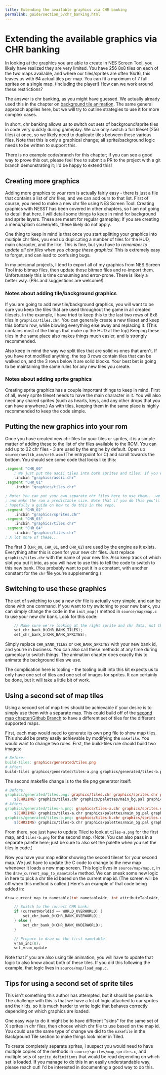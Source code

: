 ```yaml
---
title: Extending the available graphics via CHR banking
permalink: guide/section_5/chr_banking.html
---
```

# Extending the available graphics via CHR banking

In looking at the graphics you are able to create in NES Screen Tool, you likely have realized they are very
limited. You have 256 8x8 tiles on each of the two maps available, and where our tiles/sprites are often 
16x16, this leaves us with 64 actual tiles per map. You can fit a maximum of 7 full sprites on a single 
map. (Including the player!) How can we work around these restrictions?

The answer is chr banking, as you might have guessed. We actually already used this in the chapter on
[background tile animation](../section_4/animated_tiles.html). The same general approach applies here, but
we will try to outline strategies to use it for more complex cases. 

In short, chr banking allows us to switch out sets of background/sprite tiles in code very quickly during
gameplay. We can only switch a full tileset (256 tiles) at once, so we likely need to duplicate tiles between
these various files. Note that this is only a graphical change; all sprite/background logic needs to be
written to support this.

There is no example code/branch for this chapter; if you can see a good way to prove this out, please feel
free to submit a PR to the project with a git branch demonstrating it; I'd be happy to extend this!

## Creating more graphics 

Adding more graphics to your rom is actually fairly easy - there is just a file that contains a list of
chr files, and we can add ours to that list. First of course, you need to make a new chr file using NES
Screen Tool. Creating graphics with NESST has been covered in other chapters, so I am not going to detail 
that here. I will detail some things to keep in mind for background and sprite layers. These are meant for 
regular gameplay; if you are creating a menu/splash screen/etc, these likely do not apply.

One thing to keep in mind is that once you start splitting your graphics into multiple chr files, you end
up duplicating a number of tiles for the HUD, main character, and the like. This is fine, but you have to
_remember to update all chr files when you change these graphics_! This is extremely easy to forget, and can
lead to confusing bugs. 

In my personal projects, I tend to export all of my graphics from NES Screen Tool into bitmap files, then
update those bitmap files and re-import them. Unfortunately this is time consuming and error-prone. There
is likely a better way. (PRs and suggestions are welcome!)

### Notes about adding tile/background graphics

If you are going to add new tile/background graphics, you will want to be sure you keep the tiles that are
used throughout the game in all created tilesets. In the example, I have tried to keep this to the last two 
rows of 8x8 tiles in `graphics/tiles.chr`. You can generally create a new tileset and keep this bottom row,
while blowing everything else away and replacing it. (This contains most of the things that make up the HUD
at the top) Keeping these tiles in the same place also makes things much easier, and is strongly recommended.

Also keep in mind the way we split tiles that are solid vs ones that aren't. If you have not modified anything,
the top 3 rows contain tiles that can be walked on, and the 3 rows below it are solid blocks. Your best bet
is going to be maintaining the same rules for any new tiles you create.

### Notes about adding sprite graphics

Creating sprite graphics has a couple important things to keep in mind. First of all, every sprite tileset
needs to have the main character in it. You will also need any shared sprites (such as hearts, keys, and
any other drops that you can have anywhere.) As with tiles, keeping them in the same place is highly
recommended to keep the code simple. 

## Putting the new graphics into your rom

Once you have created new chr files for your tiles or sprites, it is a simple matter of adding these to the
list of chr files available to the ROM. You can add up to 32 chr files - 3 are used by the engine by default.
Open up `source/neslib_asm/crt0.asm` (The entrypoint for C) and scroll towards the bottom. You should see some
code that looks like this: 

```asm
.segment "CHR_00"
    ; We just put the ascii tiles into both sprites and tiles. If you want to get more clever you could do something else.
	.incbin "graphics/ascii.chr"
.segment "CHR_01"
	.incbin "graphics/tiles.chr"

; Note: You can put your own separate chr files here to use them... we only use 3 in the demo. This is to avoid warnings,
; and make the rom a predictable size. Note that if you do this you'll have to tweak the engine to support it! There's
; hopefully a guide on how to do this in the repo.
.segment "CHR_02"
	.incbin "graphics/sprites.chr"
.segment "CHR_03"
	.incbin "graphics/tiles.chr"
.segment "CHR_04"
	.incbin "graphics/tiles.chr"
; A lot more of these...
```

The first 3 (`CHR_00`, `CHR_01`, and `CHR_02`) are used by the engine as it exists. Everything after this is open 
for your new chr files. Just replace `graphics/tiles.chr` with the name of your new file. Also keep track of which
slot you put it into, as you will have to use this to tell the code to switch to this new bank. (You probably want
to put it in a constant, with another constant for the `chr` file you're supplementing.)

## Switching to use these graphics

The act of switching to use a new chr file is actually very simple, and can be done with one command. If you want 
to try switching to your new bank, you can simply change the code in the `init_map()` method in `source/map/map.c`
to use your new chr bank. Look for this code: 

```c
    // Make sure we're looking at the right sprite and chr data, not the ones for the menu.
    set_chr_bank_0(CHR_BANK_TILES);
    set_chr_bank_1(CHR_BANK_SPRITES);
```

Simply replace `CHR_BANK_TILES` or `CHR_BANK_SPRITES` with your new bank id, and you're in business. You can also
call these methods at any time during gameplay to switch things. The animation chapter does exactly this to animate
the background tiles we use.

The complication here is tooling - the tooling built into this kit expects us to only have one set of tiles and one
set of images for sprites. It can certainly be done, but it will take a little bit of work.

## Using a second set of map tiles

Using a second set of map tiles should be achievable if your desire is to simply use them with a separate map. This
could build off of the [second map chapter/Github Branch](../section_3/adding_a_second_map.html) to have a different
set of tiles for the different supported maps. 

First, each map would need to generate its own png file to show map tiles. This should be pretty easily achievable
by modifying the `makefile`. You would want to change two rules. First, the build-tiles rule should build two images:

```makefile
# Before: 
build-tiles: graphics/generated/tiles.png
# After:
build-tiles graphics/generated/tiles-a.png graphics/generated/tiles-b.png
```

The second makefile change is to the tile png generator itself: 

```makefile
# Before: 
graphics/generated/tiles.png: graphics/tiles.chr graphics/sprites.chr graphics/palettes/main_bg.pal
	$(CHR2IMG) graphics/tiles.chr graphics/palettes/main_bg.pal graphics/generated/tiles.png
# After: 
graphics/generated/tiles-a.png: graphics/tiles-a.chr graphics/sprites.chr graphics/palettes/main_bg.pal
	$(CHR2IMG) graphics/tiles-a.chr graphics/palettes/main_bg.pal graphics/generated/tiles-a.png
graphics/generated/tiles-b.png: graphics/tiles-b.chr graphics/sprites.chr graphics/palettes/main_bg.pal
	$(CHR2IMG) graphics/tiles-b.chr graphics/palettes/main_bg.pal graphics/generated/tiles-b.png
``` 

From there, you just have to update Tiled to look at `tiles-a.png` for the first map, and `tiles-b.png` 
for the second map. (Note: You can also pass in a separate palette here; just be sure to also set the
palette when you set the tiles in code.)

Now you have your map editor showing the second tileset for your second map. We just have to update the
C code to change to the new map whenever it loads a new map screen. This logic lives in `source/map/map.c`,
in the `draw_current_map_to_nametable` method. We can sneak some new logic in here to pick a chr tile id
based on the current map id. (The screen will be off when this method is called.) Here's an example
of that code being added in: 

```c
draw_current_map_to_nametable(int nametableAdr, int attributeTableAdr, unsigned char reverseAttributes) {

    // Switch to the correct CHR bank: 
    if (currentWorldId == WORLD_OVERWORLD) {
        set_chr_bank_0(CHR_BANK_OVERWORLD);
    } else {
        set_chr_bank_0(CHR_BANK_UNDERWORLD); 
    }

    // Prepare to draw on the first nametable
    vram_inc(0);
    set_vram_update
```

Note that if you are also using tile animation, you will have to update that logic to also know about
both of these tiles. If you did this following the example, that logic lives in `source/map/load_map.c`. 

## Tips for using a second set of sprite tiles

This isn't something this author has attempted, but it should be possible. The challenge with this is that
we have a lot of logic attached to our sprites and their ids, so it is much harder to write logic that 
behaves correctly depending on which graphics are loaded.

One easy way to do it might be to have different "skins" for the same set of X sprites in chr files, 
then choose which chr file to use based on the map id. You could use the same type of change we did
to the `makefile` in the Background Tile section to make things look nicer in Tiled.

To create completely separate sprites, I suspect you would need to have multiple copies of the methods
in `source/sprites/map_sprites.c`, and multiple sets of `sprite_definitions` that would be read depending
on which set is loaded. If you manage to do this in an easily understandable way, please reach out! I'd
be interested in documenting a good way to do this.